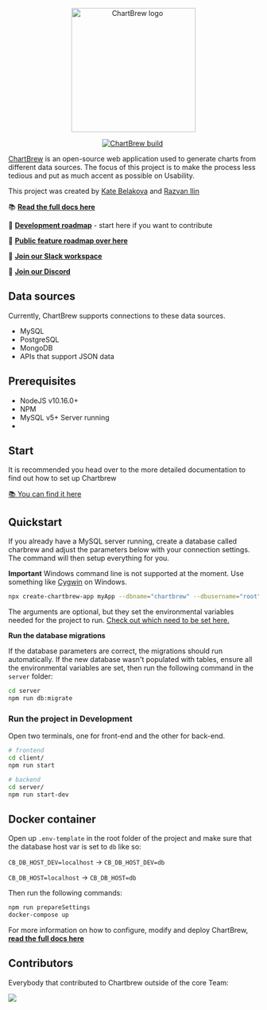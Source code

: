 <p align="center">
  <a href="https://chartbrew.com">
    <img src="https://docs.chartbrew.com/assets/cb_logo_4.png" alt="ChartBrew logo" width="250"/>
  </a>
</a>

<p align="center">
  <a href="https://circleci.com/gh/chartbrew/chartbrew" target="_blank"><img src="https://circleci.com/gh/chartbrew/chartbrew.svg?style=svg" alt="ChartBrew build" /></a>
  <a href="https://discord.gg/KwGEbFk" target="_blank"><img src="https://img.shields.io/discord/656557151048957995?label=Discord" alt="" /></a>
</p>

[ChartBrew](https://chartbrew.com) is an open-source web application used to generate charts from different data sources. The focus of this project is to make the process less tedious and put as much accent as possible on Usability.

This project was created by [Kate Belakova](https://github.com/belakova) and [Razvan Ilin](https://github.com/razvanilin)

📚 [**Read the full docs here**](https://docs.chartbrew.com)

🔧 [**Development roadmap**](https://github.com/orgs/chartbrew/projects/1) - start here if you want to contribute

🚙 [**Public feature roadmap over here**](https://trello.com/b/IQ7eiDqZ/chartbrew-roadmap)

💬 [**Join our Slack workspace**](https://join.slack.com/t/chartbrew/shared_invite/enQtODU3MzYzNTkwOTMwLTZiOTA5YzczODUzZGFiZmQyMGI1ZGVmZGI4YTVmOTBkMTI0YzQ2ZjJjOGI5NzQ0NmNmYzRmMDk3MmY4YmI4MTI)

🤟 [**Join our Discord**](https://discord.gg/KwGEbFk)

## Data sources

Currently, ChartBrew supports connections to these data sources.

* MySQL
* PostgreSQL
* MongoDB
* APIs that support JSON data

## Prerequisites

* NodeJS v10.16.0+
* NPM
* MySQL v5+ Server running
* 

## Start

It is recommended you head over to the more detailed documentation to find out how to set up Chartbrew

[📚 You can find it here](https://docs.chartbrew.com/#getting-started)

## Quickstart

If you already have a MySQL server running, create a database called charbrew and adjust the parameters below with your connection settings. The command will then setup everything for you.

**Important** Windows command line is not supported at the moment. Use something like [Cygwin](http://www.cygwin.com/) on Windows.

```sh
npx create-chartbrew-app myApp --dbname="chartbrew" --dbusername="root" --dbpassword="" --dbhost="localhost"
```

The arguments are optional, but they set the environmental variables needed for the project to run. [Check out which need to be set here.](https://docs.chartbrew.com/#set-up-environmental-variables)

**Run the database migrations**

If the database parameters are correct, the migrations should run automatically. If the new database wasn't populated with tables, ensure all the environmental variables are set, then run the following command in the `server` folder:

```sh
cd server
npm run db:migrate
```

### Run the project in Development

Open two terminals, one for front-end and the other for back-end.

```sh
# frontend
cd client/
npm run start

# backend
cd server/
npm run start-dev
```

## Docker container

Open up `.env-template` in the root folder of the project and make sure that the database host var is set to `db` like so:

`CB_DB_HOST_DEV=localhost` -> `CB_DB_HOST_DEV=db`

`CB_DB_HOST=localhost` -> `CB_DB_HOST=db`

Then run the following commands:

```sh
npm run prepareSettings
docker-compose up
```

For more information on how to configure, modify and deploy ChartBrew, [**read the full docs here**](https://docs.chartbrew.com)

## Contributors

Everybody that contributed to Chartbrew outside of the core Team:

<a href="https://github.com/Mobilpadde" target="_blank"><img class="contributors" src="https://avatars0.githubusercontent.com/u/1170567?s=40&v=4">
</a>
